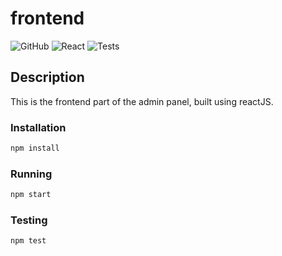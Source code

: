 # frontend

![GitHub](https://img.shields.io/github/license/scorelab/senz) ![React](https://img.shields.io/badge/react-16.8-green) ![Tests](https://img.shields.io/badge/build-passing-yellowgreen)

## Description

This is the frontend part of the admin panel, built using reactJS.

### Installation

```bash
npm install
```

### Running

```bash
npm start
```

### Testing

```bash
npm test
```
